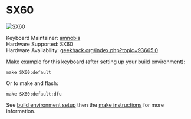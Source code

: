 SX60
===


![SX60](https://i.imgur.com/hZZHrRr.jpg)


Keyboard Maintainer: [amnobis](https://github.com/amnobis)  
Hardware Supported: SX60  
Hardware Availability: [geekhack.org/index.php?topic=93665.0](https://geekhack.org/index.php?topic=93665.0)

Make example for this keyboard (after setting up your build environment):

    make SX60:default

Or to make and flash:

    make SX60:default:dfu

See [build environment setup](https://docs.qmk.fm/#/getting_started_build_tools) then the [make instructions](https://docs.qmk.fm/#/getting_started_make_guide) for more information.
